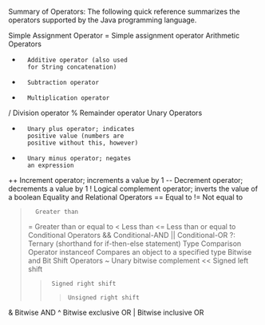 Summary of Operators: 
The following quick reference summarizes the operators supported by the Java programming language.

Simple Assignment Operator
=       Simple assignment operator
Arithmetic Operators
+       Additive operator (also used
        for String concatenation)
-       Subtraction operator
*       Multiplication operator
/       Division operator
%       Remainder operator
Unary Operators
+       Unary plus operator; indicates
        positive value (numbers are 
        positive without this, however)
-       Unary minus operator; negates
        an expression
++      Increment operator; increments
        a value by 1
--      Decrement operator; decrements
        a value by 1
!       Logical complement operator;
        inverts the value of a boolean
Equality and Relational Operators
==      Equal to
!=      Not equal to
>       Greater than
>=      Greater than or equal to
<       Less than
<=      Less than or equal to
Conditional Operators
&&      Conditional-AND
||      Conditional-OR
?:      Ternary (shorthand for 
        if-then-else statement)
Type Comparison Operator
instanceof      Compares an object to 
                a specified type 
Bitwise and Bit Shift Operators
~       Unary bitwise complement
<<      Signed left shift
>>      Signed right shift
>>>     Unsigned right shift
&       Bitwise AND
^       Bitwise exclusive OR
|       Bitwise inclusive OR